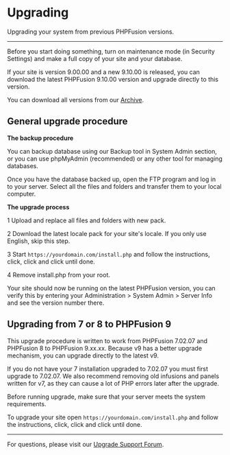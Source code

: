 # Upgrading

Upgrading your system from previous PHPFusion versions.

---

Before you start doing something, turn on maintenance mode (in Security Settings) and make a full copy of your site and your database.

If your site is version 9.00.00 and a new 9.10.00 is released, you can download the latest PHPFusion 9.10.00 version and upgrade directly to this version.

You can download all versions from our [Archive](https://github.com/PHPFusion/Archive).

## General upgrade procedure

**The backup procedure**

You can backup database using our Backup tool in System Admin section, or you can use phpMyAdmin (recommended) or any other tool for managing databases.

Once you have the database backed up, open the FTP program and log in to your server. Select all the files and folders and transfer them to your local computer.

**The upgrade process**

1 Upload and replace all files and folders with new pack.

2 Download the latest locale pack for your site's locale. If you only use English, skip this step.

3 Start `https://yourdomain.com/install.php` and follow the instructions, click, click and click until done.

4 Remove install.php from your root.

Your site should now be running on the latest PHPFusion version, you can verify this by entering your Administration > System Admin > Server Info and see the version number there.

## Upgrading from 7 or 8 to PHPFusion 9

This upgrade procedure is written to work from PHPFusion 7.02.07 and PHPFusion 8 to PHPFusion 9.xx.xx.
Because v9 has a better upgrade mechanism, you can upgrade directly to the latest v9.

If you do not have your 7 installation upgraded to 7.02.07 you must first upgrade to 7.02.07.
We also recommend removing old infusions and panels written for v7, as they can cause a lot of PHP errors later after the upgrade.

Before running upgrade, make sure that your server meets the system requirements.

To upgrade your site open `https://yourdomain.com/install.php` and follow the instructions, click, click and click until done.

---

For questions, please visit our [Upgrade Support Forum](https://phpfusion.com/infusions/forum/index.php?viewforum&forum_id=154).
